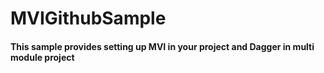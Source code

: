 # MVIGithubSample

#### This sample provides setting up MVI in your project and Dagger in multi module project
